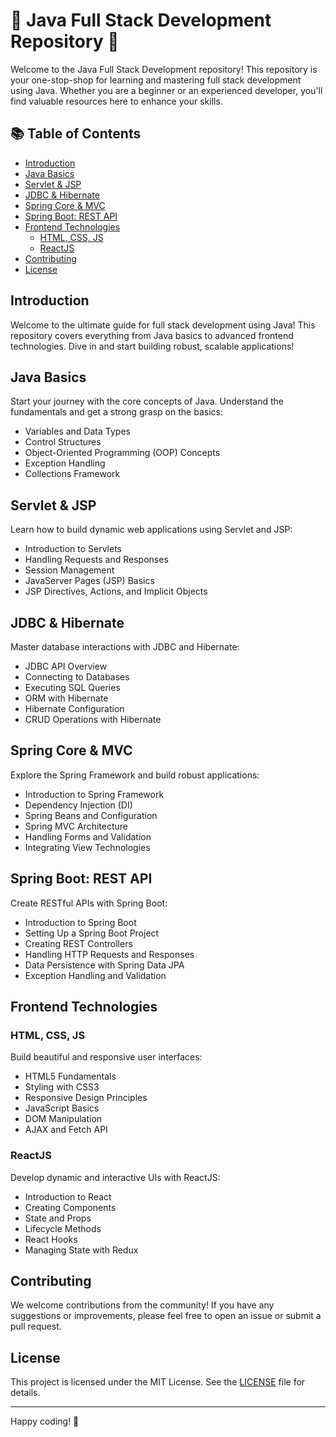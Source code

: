 # 🌟 Java Full Stack Development Repository 🌟

Welcome to the Java Full Stack Development repository! This repository is your one-stop-shop for learning and mastering full stack development using Java. Whether you are a beginner or an experienced developer, you'll find valuable resources here to enhance your skills.

## 📚 Table of Contents

- [Introduction](#introduction)
- [Java Basics](#java-basics)
- [Servlet & JSP](#servlet--jsp)
- [JDBC & Hibernate](#jdbc--hibernate)
- [Spring Core & MVC](#spring-core--mvc)
- [Spring Boot: REST API](#spring-boot-rest-api)
- [Frontend Technologies](#frontend-technologies)
  - [HTML, CSS, JS](#html-css-js)
  - [ReactJS](#reactjs)
- [Contributing](#contributing)
- [License](#license)

## Introduction

Welcome to the ultimate guide for full stack development using Java! This repository covers everything from Java basics to advanced frontend technologies. Dive in and start building robust, scalable applications!

## Java Basics

Start your journey with the core concepts of Java. Understand the fundamentals and get a strong grasp on the basics:

- Variables and Data Types
- Control Structures
- Object-Oriented Programming (OOP) Concepts
- Exception Handling
- Collections Framework

## Servlet & JSP

Learn how to build dynamic web applications using Servlet and JSP:

- Introduction to Servlets
- Handling Requests and Responses
- Session Management
- JavaServer Pages (JSP) Basics
- JSP Directives, Actions, and Implicit Objects

## JDBC & Hibernate

Master database interactions with JDBC and Hibernate:

- JDBC API Overview
- Connecting to Databases
- Executing SQL Queries
- ORM with Hibernate
- Hibernate Configuration
- CRUD Operations with Hibernate

## Spring Core & MVC

Explore the Spring Framework and build robust applications:

- Introduction to Spring Framework
- Dependency Injection (DI)
- Spring Beans and Configuration
- Spring MVC Architecture
- Handling Forms and Validation
- Integrating View Technologies

## Spring Boot: REST API

Create RESTful APIs with Spring Boot:

- Introduction to Spring Boot
- Setting Up a Spring Boot Project
- Creating REST Controllers
- Handling HTTP Requests and Responses
- Data Persistence with Spring Data JPA
- Exception Handling and Validation

## Frontend Technologies

### HTML, CSS, JS

Build beautiful and responsive user interfaces:

- HTML5 Fundamentals
- Styling with CSS3
- Responsive Design Principles
- JavaScript Basics
- DOM Manipulation
- AJAX and Fetch API

### ReactJS

Develop dynamic and interactive UIs with ReactJS:

- Introduction to React
- Creating Components
- State and Props
- Lifecycle Methods
- React Hooks
- Managing State with Redux

## Contributing

We welcome contributions from the community! If you have any suggestions or improvements, please feel free to open an issue or submit a pull request.

## License

This project is licensed under the MIT License. See the [LICENSE](LICENSE) file for details.

---

Happy coding! 🚀

